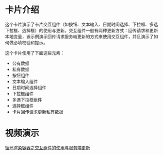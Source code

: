 # 卡片介绍

这个卡片演示了卡片交互组件（如按钮、文本输入、日期时间选择、下拉框、多选下拉框、选择框）的使用与更新。交互组件一般有两种更新方式：回传请求和更新本地变量，该示例演示回传请求服务端更新的方式来使用交互组件，并且演示了如何做必填校验和提示。

这个卡片使用了下面这些元素：

- 公有数据
- 私有数据
- 按钮组件
- 文本输入组件
- 日期时间选择组件
- 下拉框组件
- 多选下拉框组件
- 选择框组件
- 卡片回传请求更新私有数据

# 视频演示

[循环渲染容器之交互组件的使用与服务端更新](https://wolai.dingtalk.com/gJ9gyTRBMf4gG9gZyE161a)
